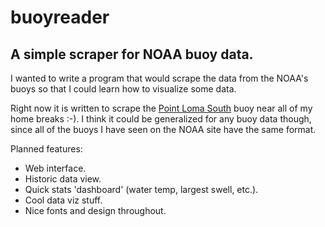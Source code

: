 # buoyreader
## A simple scraper for NOAA buoy data.
I wanted to write a program that would scrape the data from the NOAA's buoys so that I could learn how to visualize some data.

Right now it is written to scrape the [Point Loma South](http://www.ndbc.noaa.gov/station_page.php?station=46232) buoy near all of my home breaks :-). I think it could be generalized for any buoy data though, since all of the buoys I have seen on the NOAA site have the same format.

Planned features:
* Web interface.
* Historic data view.
* Quick stats 'dashboard' (water temp, largest swell, etc.).
* Cool data viz stuff.
* Nice fonts and design throughout.

